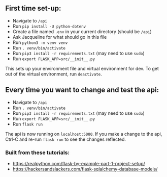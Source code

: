 ## First time set-up:
* Navigate to `/api`
* Run `pip install -U python-dotenv`
* Create a file named `.env` in your current directory (should be `/api`)
* Ask Jacqueline for what should go in this file
* Run `python3 -m venv venv`
* Run `. venv/bin/activate`
* Run `pip3 install -r requirements.txt` (may need to use `sudo`)
* Run `export FLASK_APP=src/__init__.py`

This sets up your environment file and virtual environment for dev.  To get out of the virtual environment, run `deactivate`.

## Every time you want to change and test the api:
* Navigate to `/api`
* Run `. venv/bin/activate`
* Run `pip3 install -r requirements.txt` (may need to use `sudo`)
* Run `export FLASK_APP=src/__init__.py`
* Run `flask run`

The api is now running on `localhost:5000`.
If you make a change to the api, Ctrl-C and re-run `flask run` to see the changes reflected.


### Built from these tutorials:
* https://realpython.com/flask-by-example-part-1-project-setup/
* https://hackersandslackers.com/flask-sqlalchemy-database-models/
